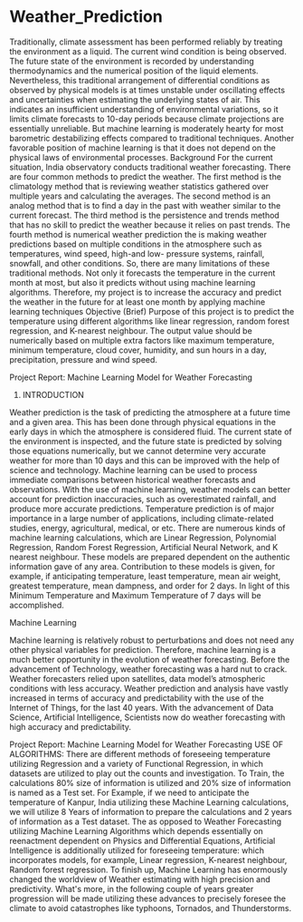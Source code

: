# Weather_Prediction
Traditionally, climate assessment has been performed reliably by treating the environment 
as a liquid. The current wind condition is being observed. The future state of the 
environment is recorded by understanding thermodynamics and the numerical position of 
the liquid elements. Nevertheless, this traditional arrangement of differential conditions as 
observed by physical models is at times unstable under oscillating effects and uncertainties 
when estimating the underlying states of air. This indicates an insufficient understanding 
of environmental variations, so it limits climate forecasts to 10-day periods because climate 
projections are essentially unreliable. But machine learning is moderately hearty for most 
barometric destabilizing effects compared to traditional techniques. Another favorable 
position of machine learning is that it does not depend on the physical laws of 
environmental processes. 
Background 
For the current situation, India observatory conducts traditional weather forecasting. There 
are four common methods to predict the weather. The first method is the climatology 
method that is reviewing weather statistics gathered over multiple years and calculating the 
averages. The second method is an analog method that is to find a day in the past with 
weather similar to the current forecast. The third method is the persistence and trends 
method that has no skill to predict the weather because it relies on past trends. The fourth 
method is numerical weather prediction the is making weather predictions based on 
multiple conditions in the atmosphere such as temperatures, wind speed, high-and low- 
pressure systems, rainfall, snowfall, and other conditions. So, there are many limitations of 
these traditional methods. Not only it forecasts the temperature in the current month at 
most, but also it predicts without using machine learning algorithms. Therefore, my project 
is to increase the accuracy and predict the weather in the future for at least one month by 
applying machine learning techniques 
Objective (Brief) 
Purpose of this project is to predict the temperature using different algorithms like linear 
regression, random forest regression, and K-nearest neighbour. The output value should be 
numerically based on multiple extra factors like maximum temperature, minimum 
temperature, cloud cover, humidity, and sun hours in a day, precipitation, pressure and 
wind speed. 

Project Report: Machine Learning Model for Weather Forecasting 
1. INTRODUCTION
   
Weather prediction is the task of predicting the atmosphere at a future time and a given 
area. This has been done through physical equations in the early days in which the 
atmosphere is considered fluid. The current state of the environment is inspected, and the 
future state is predicted by solving those equations numerically, but we cannot determine 
very accurate weather for more than 10 days and this can be improved with the help of 
science and technology. 
Machine learning can be used to process immediate comparisons between historical 
weather forecasts and observations. With the use of machine learning, weather models can 
better account for prediction inaccuracies, such as overestimated rainfall, and produce more 
accurate predictions. Temperature prediction is of major importance in a large number of 
applications, including climate-related studies, energy, agricultural, medical, or etc. 
There are numerous kinds of machine learning calculations, which are Linear Regression, 
Polynomial Regression, Random Forest Regression, Artificial Neural Network, and K
nearest neighbour. These models are prepared dependent on the authentic information 
gave of any area. Contribution to these models is given, for example, if anticipating 
temperature, least temperature, mean air weight, greatest temperature, mean dampness, 
and order for 2 days. In light of this Minimum Temperature and Maximum Temperature 
of 7 days will be accomplished. 

Machine Learning 

Machine learning is relatively robust to perturbations and does not need any other physical 
variables for prediction. Therefore, machine learning is a much better opportunity in the 
evolution of weather forecasting. Before the advancement of Technology, weather 
forecasting was a hard nut to crack. Weather forecasters relied upon satellites, data model’s 
atmospheric conditions with less accuracy. Weather prediction and analysis have vastly 
increased in terms of accuracy and predictability with the use of the Internet of Things, for 
the last 40 years. With the advancement of Data Science, Artificial Intelligence, Scientists 
now do weather forecasting with high accuracy and predictability. 

Project Report: Machine Learning Model for Weather Forecasting 
USE OF ALGORITHMS: 
There are different methods of foreseeing temperature utilizing Regression and a variety 
of Functional Regression, in which datasets are utilized to play out the counts and 
investigation. To Train, the calculations 80% size of information is utilized and 20% size 
of information is named as a Test set. For Example, if we need to anticipate the temperature 
of Kanpur, India utilizing these Machine Learning calculations, we will utilize 8 Years of 
information to prepare the calculations and 2 years of information as a Test dataset. The as 
opposed to Weather Forecasting utilizing Machine Learning Algorithms which depends 
essentially on reenactment dependent on Physics and Differential Equations, Artificial 
Intelligence is additionally utilized for foreseeing temperature: which incorporates models, 
for example, Linear regression, K-nearest neighbour, Random forest regression. To finish 
up, Machine Learning has enormously changed the worldview of Weather estimating with 
high precision and predictivity. What's more, in the following couple of years greater 
progression will be made utilizing these advances to precisely foresee the climate to avoid 
catastrophes like typhoons, Tornados, and Thunderstorms. 
